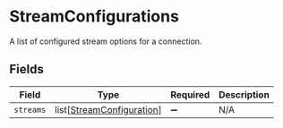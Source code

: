 # StreamConfigurations

A list of configured stream options for a connection.


## Fields

| Field                                                                   | Type                                                                    | Required                                                                | Description                                                             |
| ----------------------------------------------------------------------- | ----------------------------------------------------------------------- | ----------------------------------------------------------------------- | ----------------------------------------------------------------------- |
| `streams`                                                               | list[[StreamConfiguration](../../models/shared/streamconfiguration.md)] | :heavy_minus_sign:                                                      | N/A                                                                     |